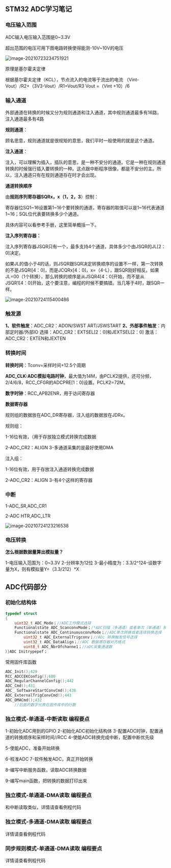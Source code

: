 ## STM32 ADC学习笔记

### 电压输入范围

ADC输入电压输入范围是0~3.3V

超出范围的电压可用下图电路转换使得能测-10V~10V的电压

![image-20210723234751921](https://gitee.com/hgchshs/markdown-table/raw/master/img/20210723234754.png)

原理是基尔霍夫定律

根据基尔霍夫定律（KCL），节点流入的电流等于流出的电流
（Vint-Vout）/R2+（3V3-Vout）/R1=Vout/R3
Vout =（Vint +10）/6

### 输入通道

外部通道在转换的时候又分为规则通道和注入通道，其中规则通道最多有16路，注入通道最多有4路



**规则通道**：

顾名思意，规则通道就是很规矩的意思，我们平时一般使用的就是这个通道。



**注入通道**：

注入，可以理解为插入，插队的意思，是一种不安分的通道。它是一种在规则通道转换的时候强行插入要转换的一种。这点跟中断程序很像，都是不安分的主。所以，注入通道只有在规则通道存在时才会出现。

**通道转换顺序**

由**规则序列寄存器SQRx，x（1，2，3**）控制：

寄存器位SQ1~16设置第1~16个要转换的通道，寄存器的取值可以是1~16代表通道1~16；SQL位代表要转换多少个通道。

具体内容可以看参考手册，这里简单概括一下。

**注入序列寄存器：**

注入序列寄存器JSQR只有一个，最多支持4个通道，具体多少个由JSQR的JL[2：0]决定。

如果JL的值小于4的话，则JSQR跟SQR决定转换顺序的设置不一样，第一次转换的不是JSQRl[4：0]，而是JCQRx[4：0]，x=（4-L），跟SQR刚好相反。如果JL=00（1个转换），那么转换的顺序是从JSQR4[4：0]开始，而不是从JSQR1[4：0]开始，这个要注意，编程的时候不要搞错。当几等于4时，跟SQR一样。

![image-20210724115400486](https://gitee.com/hgchshs/markdown-table/raw/master/img/20210724115401.png)

### 触发源

**1、软件触发**：ADC_CR2：ADON/SWST
ART/JSWSTART
**2、外部事件触发**：内部定时器/外部IO
选择：ADC_CR2：EXTSEL[2：0]和JEXTSEL[2：0]
激活：ADC_CR2：EXTEN和JEXTEN

### 转换时间

**转换时间**：Tconv=采样时间+12.5个周期

**ADC_CLK:ADC模拟电路时钟**，最大值为14M，由PCLK2提供，还可分频，2/4/6/8，RCC_CFGR的ADCPRE[1：0]设置。PCLK2=72M。

**数字时钟**：RCC_APB2ENR，用于访问寄存器

**数据寄存器**

规则组的数据放在ADC_DR寄存器，注入组的数据放在JDRx。

规则组：

1-16位有效，（用于存放独立模式转换完成数据

2-ADC_CR2：ALIGN
3-多通道采集的是最好使用DMA

注入组：

1-16位有效，用于存放注入通道转换完成数据

2-ADC_CR2：ALIGN
3-有4个这样的寄存器

### 中断

1-ADC_SR,ADC_CR1

2-ADC HTR,ADC_LTR

![image-20210724123216538](https://gitee.com/hgchshs/markdown-table/raw/master/img/20210724123217.png)

### 电压转换

**怎么根据数据量算出模拟量？**

1-电压输入范围为：0~3.3V
2-分辨率为12位
3-最小精度为：3.3/2^124-设数字量为X，则有模拟量Y=（3.3/212）*X

## ADC代码部分

### 初始化结构体

~~~c
typedef struct
{
	uint32_t ADC_Mode；//ADC工作模式选择
    Functionalstate ADC_ScanconvMode；/*ADC扫描（多通道）或者单次（单通道）模式选择*/
	Functionalstate ADC_ContinuousconvMode；//ADC单次转换或者连续转换选择
        uint32_t ADC_ExternalTrigconv；//ADc 转换触发信号选择
        uint32_t ADC_DataAlign；//ADC 数据寄存器对齐格式
        uint8_t ADC_NbrOfchanne1；//aDC采集通道数
）}ADC Initrypepef；
~~~

常用固件库函数

~~~c
ADC_Init();429
RCC_ADCCEKConfig();680
ADC_RegularChannelConfig();442
ADC_Cmd();431
ADC_ SoftwareStartConvCmd();438
ADC_ExternalTrigConvCmd();443
ADC_DMACmd();432
    //后面的数字代表在固件库中的行数
~~~

### 独立模式-单通道-中断读取   编程要点

1-初始化ADC用到的GPIO
2-初始化ADC初始化结构体
3-配置ADC时钟，配置通道的转换顺序和采样时间//RCC
4-使能ADC转换完成中断，配置中断优先级

5-使能ADC，准备开始转换

6-校准ADC
7-软件触发ADC，真正开始转换

8-编写中断服务函数，读取ADC转换数据

9-编写main函数，把转换的数据打印出来

### 独立模式-单通道-DMA读取   编程要点

和中断读取类似，详情请查看例程代码

### 独立模式-多通道-DMA读取   编程要点

详情请查看例程代码

### 同步规则模式-单通道-DMA读取   编程要点

详情请查看例程代码


